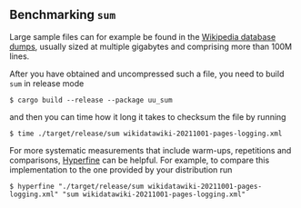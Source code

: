 ## Benchmarking `sum`

<!-- spell-checker:ignore wikidatawiki -->

Large sample files can for example be found in the [Wikipedia database dumps](https://dumps.wikimedia.org/wikidatawiki/latest/), usually sized at multiple gigabytes and comprising more than 100M lines.

After you have obtained and uncompressed such a file, you need to build `sum` in release mode

```shell
$ cargo build --release --package uu_sum
```

and then you can time how it long it takes to checksum the file by running

```shell
$ time ./target/release/sum wikidatawiki-20211001-pages-logging.xml
```

For more systematic measurements that include warm-ups, repetitions and comparisons, [Hyperfine](https://github.com/sharkdp/hyperfine) can be helpful. For example, to compare this implementation to the one provided by your distribution run

```shell
$ hyperfine "./target/release/sum wikidatawiki-20211001-pages-logging.xml" "sum wikidatawiki-20211001-pages-logging.xml"
```
